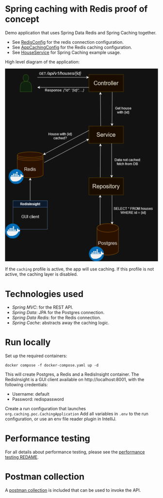 # Spring caching with Redis proof of concept

Demo application that uses Spring Data Redis and Spring Caching together.

- See [RedisConfig](src/main/java/org/caching/poc/config/RedisConfig.java) for the redis connection configuration.
- See [AppCachingConfig](src/main/java/org/caching/poc/config/AppCachingConfig.java) for the Redis caching configuration.
- See [HouseService](src/main/java/org/caching/poc/service/HouseService.java) for Spring Caching example usage.

High level diagram of the application:

![Architectural diagram](diagram/spring-caching-poc.drawio.png)

If the `caching` profile is active, the app will use caching. If this profile is not active, 
the caching layer is disabled.

# Technologies used

- _Spring MVC_: for the REST API.
- _Spring Data_: JPA for the Postgres connection.
- _Spring Data Redis_: for the Redis connection.
- _Spring Cache_: abstracts away the caching logic.

# Run locally

Set up the required containers:

```
docker compose -f docker-compose.yaml up -d
```

This will create Postgres, a Redis and a RedisInsight container. The RedisInsight is a GUI client
available on http://localhost:8001, with the following credentials:

- Username: default
- Password: redispassword

Create a run configuration that launches `org.caching.poc.CachingApplication` Add all variables in `.env` to
the run configuration, or use an env file reader plugin in IntelliJ.

# Performance testing

For all details about performance testing, please see the [performance testing REDAME](performance_testing/README.md).

# Postman collection

A [postman collection](spring_caching_poc.postman_collection.json) is included that can be used to invoke the API.